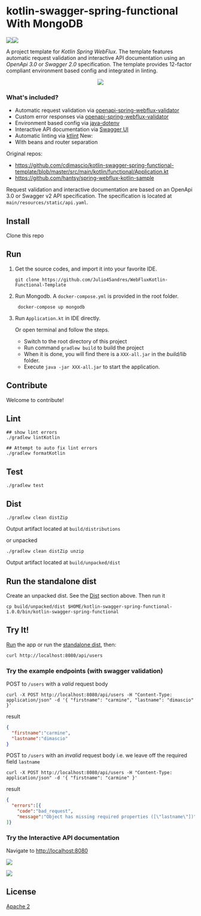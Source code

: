 # kotlin-swagger-spring-functional With MongoDB

![](https://api.travis-ci.org/cdimascio/kotlin-swagger-spring-functional-template.svg?branch=master)![](https://img.shields.io/badge/license-Apache%202.0-blue.svg)

A project template for *Kotlin Spring WebFlux*. The template features automatic request validation and interactive API documentation using an *OpenApi 3.0* or *Swagger 2.0* specification. The template provides 12-factor compliant environment based config and integrated in linting. 

<p align="center">
  <img src="https://raw.githubusercontent.com/cdimascio/kotlin-swagger-spring-functional-template/master/assets/logo.png" />
</p>

### What's included?
* Automatic request validation via [openapi-spring-webflux-validator](https://github.com/cdimascio/openapi-spring-webflux-validator)
* Custom error responses via [openapi-spring-webflux-validator](https://github.com/cdimascio/openapi-spring-webflux-validator)
* Environment based config via [java-dotenv](https://github.com/cdimascio/java-dotenv)
* Interactive API documentation via [Swagger UI](https://swagger.io/swagger-ui/)
* Automatic linting via [ktlint](ktlint.github.io)
New:
* With beans and router separation

Original repos: 
* https://github.com/cdimascio/kotlin-swagger-spring-functional-template/blob/master/src/main/kotlin/functional/Application.kt 
* https://github.com/hantsy/spring-webflux-kotlin-sample

Request validation and interactive documentation are based on an OpenApi 3.0 or Swagger v2 API specification. The specification is located at `main/resources/static/api.yaml`.

## Install

Clone this repo

## Run

1. Get the source codes, and import it into your favorite IDE.

       git clone https://github.com/Julio45andres/WebFluxKotlin-Functional-Template

2. Run Mongodb. A `docker-compose.yml` is provided in the root folder.

        docker-compose up mongodb

3. Run `Application.kt` in IDE directly. 

   Or open terminal and follow the steps.
   * Switch to the root directory of this project
   * Run command `gradlew build` to build the project
   * When it is done, you will find there is a `XXX-all.jar` in the *build/lib* folder.
   * Execute `java -jar XXX-all.jar` to start the application.

## Contribute 

Welcome to contribute!


## Lint

```shell
## show lint errors
./gradlew lintKotlin

## Attempt to auto fix lint errors
./gradlew formatKotlin
```


## Test

```shell
./gradlew test
```

## Dist

```shell
./gradlew clean distZip
```

Output artifact located at `build/distributions`

or unpacked

```shell
./gradlew clean distZip unzip
```

Output artifact located at `build/unpacked/dist`

## Run the standalone dist

Create an unpacked dist. See the [Dist](#dist) section above. Then run it

```shell
cp build/unpacked/dist $HOME/kotlin-swagger-spring-functional-1.0.0/bin/kotlin-swagger-spring-functional

```

## Try It!

[Run](#run) the app or run the [standalone dist](#run-the-standalone-dist), then:

```xml
curl http://localhost:8080/api/users
```

### Try the example endpoints (with swagger validation)

POST to `/users` with a *valid* request body

```shell
curl -X POST http://localhost:8080/api/users -H "Content-Type: application/json" -d '{ "firstname": "carmine", "lastname": "dimascio" }'    
```

result

```json
{
  "firstname":"carmine",
  "lastname":"dimascio"
}
```

POST to `/users` with an *invalid* request body i.e. we leave off the required field `lastname`

```shell
curl -X POST http://localhost:8080/api/users -H "Content-Type: application/json" -d '{ "firstname": "carmine" }'
```

result

```json
{
  "errors":[{
    "code":"bad_request",
    "message":"Object has missing required properties ([\"lastname\"])"}
]}
```

### Try the Interactive API documentation
 
Navigate to [http://localhost:8080](http://localhost:8080)

![](https://github.com/cdimascio/kotlin-swagger-spring-functional-template/blob/master/assets/swagger1.png?raw=true)

![](https://github.com/cdimascio/kotlin-swagger-spring-functional-template/blob/master/assets/swagger2.png?raw=true)

 
## License

[Apache 2](LICENSE)
